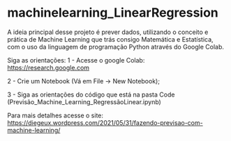 # machinelearning_LinearRegression

A ideia principal desse projeto é prever dados, utilizando o conceito e prática de Machine Learning que trás consigo Matemática e Estatística, com o uso da linguagem de 
programação Python através do Google Colab.

Siga as orientações:
1 - Acesse o google Colab: https://research.google.com 

2 - Crie um Notebook (Vá em File -> New Notebook);

3 - Siga as orientações do código que está na pasta Code (Previsão_Machine_Learning_RegressãoLinear.ipynb)

Para mais detalhes acesse o site: https://diegeux.wordpress.com/2021/05/31/fazendo-previsao-com-machine-learning/

